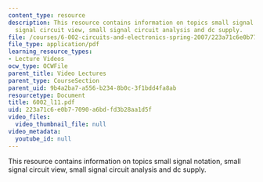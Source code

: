 ```yaml
---
content_type: resource
description: This resource contains information on topics small signal notation, small
  signal circuit view, small signal circuit analysis and dc supply.
file: /courses/6-002-circuits-and-electronics-spring-2007/223a71c6e0b77090a6bdfd3b28aa1d5f_6002_l11.pdf
file_type: application/pdf
learning_resource_types:
- Lecture Videos
ocw_type: OCWFile
parent_title: Video Lectures
parent_type: CourseSection
parent_uid: 9b4a2ba7-a556-b234-8b0c-3f1bdd4fa8ab
resourcetype: Document
title: 6002_l11.pdf
uid: 223a71c6-e0b7-7090-a6bd-fd3b28aa1d5f
video_files:
  video_thumbnail_file: null
video_metadata:
  youtube_id: null
---
```

This resource contains information on topics small signal notation, small signal circuit view, small signal circuit analysis and dc supply.

